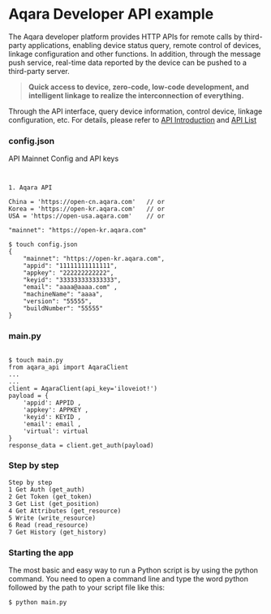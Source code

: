 # Aqara Developer API example

The Aqara developer platform provides HTTP APIs for remote calls by third-party applications, enabling device status query, remote control of devices, linkage configuration and other functions. In addition, through the message push service, real-time data reported by the device can be pushed to a third-party server.

> **Quick access to device, zero-code, low-code development, and intelligent linkage to realize the interconnection of everything.**

Through the API interface, query device information, control device, linkage configuration, etc.
For details, please refer to [API Introduction](https://opendoc.aqara.com/en/docs/developmanual/apiIntroduction.html) and [API List](https://opendoc.aqara.com/en/docs/developmanual/apiDocument.html)

### config.json

API Mainnet Config and API keys

```shell


1. Aqara API

China = 'https://open-cn.aqara.com'   // or
Korea = 'https://open-kr.aqara.com'   // or
USA = 'https://open-usa.aqara.com'    // or

"mainnet": "https://open-kr.aqara.com"

$ touch config.json
{
    "mainnet": "https://open-kr.aqara.com",
    "appid": "11111111111111",
    "appkey": "222222222222",
    "keyid": "333333333333333",
    "email": "aaaa@aaaa.com" ,
    "machineName": "aaaa",
    "version": "55555",
    "buildNumber": "55555"
}

```
### main.py

```shell

$ touch main.py
from aqara_api import AqaraClient
...
...
client = AqaraClient(api_key='iloveiot!')
payload = {
    'appid': APPID ,
    'appkey': APPKEY , 
    'keyid': KEYID ,
    'email': email ,
    'virtual': virtual
}
response_data = client.get_auth(payload)

```

### Step by step

```shell
Step by step
1 Get Auth (get_auth)
2 Get Token (get_token)
3 Get List (get_position)
4 Get Attributes (get_resource)
5 Write (write_resource)
6 Read (read_resource)
7 Get History (get_history)

```

### Starting the app

The most basic and easy way to run a Python script is by using the python command. You need to open a command line and type the word python followed by the path to your script file like this:

```python
$ python main.py
```

